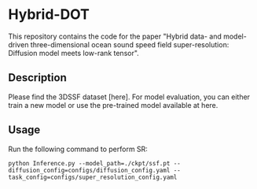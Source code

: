 # Hybrid-DOT

This repository contains the code for the paper "Hybrid data- and model-driven three-dimensional ocean sound speed field super-resolution: Diffusion model meets low-rank tensor".

## Description

Please find the 3DSSF dataset [here]. For model evaluation, you can either train a new model or use the pre-trained model available at here.

## Usage

Run the following command to perform SR:
```
python Inference.py --model_path=./ckpt/ssf.pt --diffusion_config=configs/diffusion_config.yaml --task_config=configs/super_resolution_config.yaml
```
